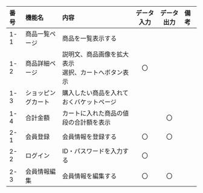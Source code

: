 |番号|機能名|内容|データ入力|データ出力|備考|
|:---|:---|:---|:---:|:---:|:---|
|1-1|商品一覧ページ|商品を一覧表示する||||
|1-2|商品詳細ページ|説明文、商品画像を拡大表示<br>選択、カートへボタン表示|〇||||
|1-3|ショッピングカート|購入したい商品を入れておくバケットページ||||
|1-4|合計金額|カートに入れた商品の値段の合計額を表示||〇||
|2-1|会員登録|会員情報を登録する|〇|〇||
|2-2|ログイン|ID・パスワードを入力する|〇|||
|2-3|会員情報編集|会員情報を編集する|〇|〇||
